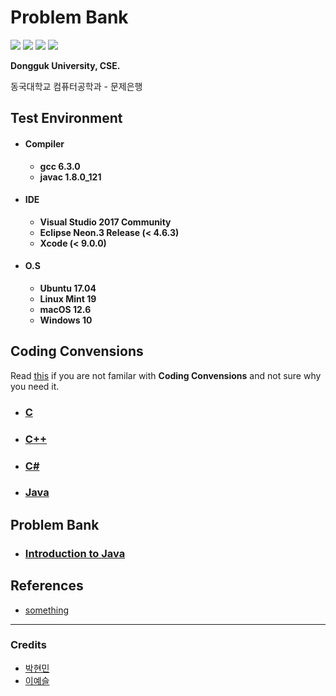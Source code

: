 # Problem Bank

<img src="https://img.shields.io/badge/build-passing-brightgreen.svg" /> <img src="https://img.shields.io/badge/gcc-6.3.0-lightgrey.svg" /> <img src="https://img.shields.io/badge/LLVM-9.0.0-red.svg" /> <img src="https://img.shields.io/badge/javac-1.8.0_121-orange.svg" />

**Dongguk University, CSE.**

동국대학교 컴퓨터공학과 - 문제은행

## Test Environment

* #### Compiler
    * **gcc 6.3.0**
    * **javac 1.8.0_121**

* #### IDE
    * **Visual Studio 2017 Community**
    * **Eclipse Neon.3 Release (< 4.6.3)**
    * **Xcode (< 9.0.0)**

* #### O.S
    * **Ubuntu 17.04**
    * **Linux Mint 19**
    * **macOS 12.6**
    * **Windows 10**

## Coding Convensions

Read [this](Coding-Convensions/Coding-Convension.md) if you are not familar with **Coding Convensions** and not sure why you need it.

- ### [C](Coding-Convensions/C.md)
- ### [C++](Coding-Convensions/Cpp.md)
- ### [C#](Coding-Convensions/CS.md)
- ### [Java](Coding-Convensions/Java.md)

## Problem Bank

- ### [Introduction to Java](Java/IntroductionToJava/)

## References

* [something](#)

______

### Credits

* [박현민](https://github.com/spb829)
* [이예슬](https://github.com/lilynys)